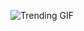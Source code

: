 
<!-- GIF_SECTION -->
![Trending GIF](https://media3.giphy.com/media/v1.Y2lkPThiYjIxNzcyYXNsa21iNDlpZWptN3E4aW01NnJqcmszMzZpaGtpeHdwbjNrNTY0cSZlcD12MV9naWZzX3NlYXJjaCZjdD1n/78XCFBGOlS6keY1Bil/giphy.gif)
<!-- END_GIF_SECTION -->
